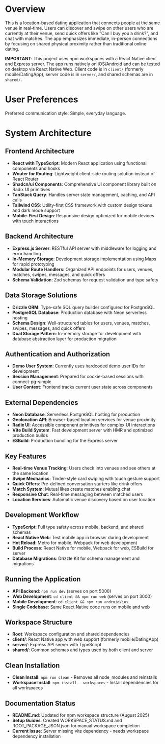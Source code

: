 # Overview

This is a location-based dating application that connects people at the same venue in real-time. Users can discover and swipe on other users who are currently at their venue, send quick offers like "Can I buy you a drink?", and chat with matches. The app emphasizes immediate, in-person connections by focusing on shared physical proximity rather than traditional online dating.

**IMPORTANT**: This project uses npm workspaces with a React Native client and Express server. The app runs natively on iOS/Android and can be tested on desktop via React Native Web. Client code is in `client/` (formerly mobile/DatingApp), server code is in `server/`, and shared schemas are in `shared/`.

# User Preferences

Preferred communication style: Simple, everyday language.

# System Architecture

## Frontend Architecture
- **React with TypeScript**: Modern React application using functional components and hooks
- **Wouter for Routing**: Lightweight client-side routing solution instead of React Router
- **Shadcn/ui Components**: Comprehensive UI component library built on Radix UI primitives
- **TanStack Query**: Handles server state management, caching, and API calls
- **Tailwind CSS**: Utility-first CSS framework with custom design tokens and dark mode support
- **Mobile-First Design**: Responsive design optimized for mobile devices with touch interactions

## Backend Architecture
- **Express.js Server**: RESTful API server with middleware for logging and error handling
- **In-Memory Storage**: Development storage implementation using Maps for rapid prototyping
- **Modular Route Handlers**: Organized API endpoints for users, venues, matches, swipes, messages, and quick offers
- **Schema Validation**: Zod schemas for request validation and type safety

## Data Storage Solutions
- **Drizzle ORM**: Type-safe SQL query builder configured for PostgreSQL
- **PostgreSQL Database**: Production database with Neon serverless hosting
- **Schema Design**: Well-structured tables for users, venues, matches, swipes, messages, and quick offers
- **Dual Storage Pattern**: In-memory storage for development with database abstraction layer for production migration

## Authentication and Authorization
- **Demo User System**: Currently uses hardcoded demo user IDs for development
- **Session Management**: Prepared for cookie-based sessions with connect-pg-simple
- **User Context**: Frontend tracks current user state across components

## External Dependencies
- **Neon Database**: Serverless PostgreSQL hosting for production
- **Geolocation API**: Browser-based location services for venue proximity
- **Radix UI**: Accessible component primitives for complex UI interactions
- **Vite Build System**: Fast development server with HMR and optimized production builds
- **ESBuild**: Production bundling for the Express server

## Key Features
- **Real-time Venue Tracking**: Users check into venues and see others at the same location
- **Swipe Mechanics**: Tinder-style card swiping with touch gesture support
- **Quick Offers**: Pre-defined conversation starters like drink offers
- **Match System**: Mutual likes create matches enabling chat
- **Responsive Chat**: Real-time messaging between matched users
- **Location Services**: Automatic venue discovery based on user location

## Development Workflow
- **TypeScript**: Full type safety across mobile, backend, and shared schemas
- **React Native Web**: Test mobile app in browser during development
- **Hot Reload**: Metro for mobile, Webpack for web development
- **Build Process**: React Native for mobile, Webpack for web, ESBuild for server
- **Database Migrations**: Drizzle Kit for schema management and migrations

## Running the Application
- **API Backend**: `npm run dev` (serves on port 5000)
- **Web Development**: `cd client && npm run web` (serves on port 3000)  
- **Mobile Development**: `cd client && npm run android/ios`
- **Single Codebase**: Same React Native code runs on mobile and web

## Workspace Structure
- **Root**: Workspace configuration and shared dependencies
- **client/**: React Native app with web support (formerly mobile/DatingApp)
- **server/**: Express API server with TypeScript
- **shared/**: Common schemas and types used by both client and server

## Clean Installation
- **Clean Install**: `npm run clean` - Removes all node_modules and reinstalls
- **Workspace Install**: `npm install --workspaces` - Install dependencies for all workspaces

## Documentation Status
- **README.md**: Updated for npm workspace structure (August 2025)
- **Setup Guides**: Created WORKSPACE_STATUS.md and ROOT_PACKAGE_JSON.json for manual workspace completion
- **Current Issue**: Server missing vite dependency - needs workspace dependency installation
